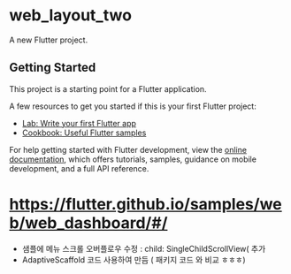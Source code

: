 # web_layout_two

A new Flutter project.

## Getting Started

This project is a starting point for a Flutter application.

A few resources to get you started if this is your first Flutter project:

- [Lab: Write your first Flutter app](https://docs.flutter.dev/get-started/codelab)
- [Cookbook: Useful Flutter samples](https://docs.flutter.dev/cookbook)

For help getting started with Flutter development, view the
[online documentation](https://docs.flutter.dev/), which offers tutorials,
samples, guidance on mobile development, and a full API reference.

# https://flutter.github.io/samples/web/web_dashboard/#/
- 샘플에 메뉴 스크롤 오버플로우 수정 : child: SingleChildScrollView( 추가
- AdaptiveScaffold 코드 사용하여 만듬 ( 패키지 코드 와 비교 ㅎㅎㅎ)

